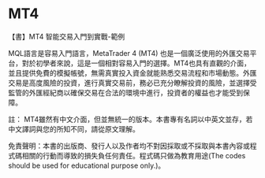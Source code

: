 # MT4
【書】MT4 智能交易入門到實戰-範例

MQL語言是容易入門語言，MetaTrader 4 (MT4) 也是一個廣泛使用的外匯交易平台，對於初學者來說，這是一個相對容易入門的選擇。MT4也具有直觀的介面，並且提供免費的模擬帳號，無需真實投入資金就能熟悉交易流程和市場動態。外匯交易是高度風險的投資，進行真實交易前，務必已充分瞭解投資的風險，並選擇受監管的外匯經紀商以確保交易在合法的環境中進行，投資者的權益也才能受到保障。

註： MT4雖然有中文介面，但並無統一的版本。本書專有名詞以中英文並存，若中文譯詞與您的所知不同，請從原文理解。

免責聲明：本書的出版商、發行人以及作者均不對因採取或不採取與本書內容或程式碼相關的行動而導致的損失負任何責任。程式碼只做為教育用途(The codes should be used for educational purpose only.)。
